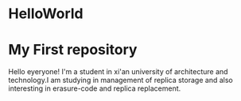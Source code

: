 # HelloWorld
# My First repository
Hello eyeryone!
I'm a student in xi'an university of architecture and technology.I am studying in management of replica storage and also  interesting in erasure-code and replica replacement.
